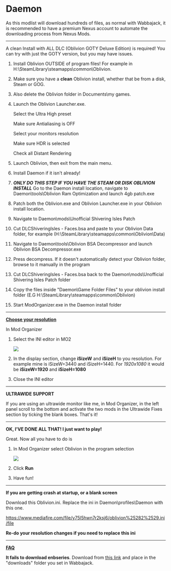 # Daemon

As this modlist will download hundreds of files, as normal with Wabbajack, it is recommended to have a premium Nexus account to automate the downloading process from Nexus Mods.



_____________________________________________________________________________________________________________________________________________________________________________________________________________________________________________________________________________________________________________________________________________________________



A clean Install with ALL DLC (Oblivion GOTY Deluxe Edition) is required! You can try with just the GOTY version, but you may have issues.

 1. Install Oblivion OUTSIDE of program files! For example in H:\SteamLibrary\steamapps\common\Oblivion.

 2. Make sure you have a **clean** Oblivion install, whether that be from a disk, Steam or GOG.

 3. Also delete the Oblivion folder in Documents\my games.

 4. Launch the Oblivion Launcher.exe. 

    Select the Ultra High preset

    Make sure Antialiasing is OFF

    Select your monitors resolution

    Make sure HDR is selected

    Check all Distant Rendering

5. Launch Oblivion, then exit from the main menu.

6. Install Daemon if it isn't already!

7. ***ONLY DO THIS STEP IF YOU HAVE THE STEAM OR DISK OBLIVION INSTALL*** Go to the Daemon install location, navigate to Daemon\tools\Oblivion Ram Optimization and launch 4gb patch.exe

8. Patch both the Oblivion.exe and Oblivion Launcher.exe in your Oblivion install location.

9. Navigate to Daemon\mods\Unofficial Shivering Isles Patch

10. Cut DLCShiveringIsles - Faces.bsa and paste to your Oblivion Data folder, for example (H:\SteamLibrary\steamapps\common\Oblivion\Data)

11. Navigate to Daemon\tools\Oblivion BSA Decompressor and launch Oblivion BSA Decompressor.exe

12. Press decompress. If it doesn't automatically detect your Oblivion folder, browse to it manually in the program

13. Cut DLCShiveringIsles - Faces.bsa back to the Daemon\mods\Unofficial Shivering Isles Patch folder

14. Copy the files inside "Daemon\Game Folder Files" to your oblivion install folder (E.G H:\SteamLibrary\steamapps\common\Oblivion)

15. Start ModOrganizer.exe in the Daemon install folder



_____________________________________________________________________________________________________________________________________________________________________________________________________________________________________________________________________________________________________________________________________________________________



**<u>Choose your resolution</u>**

In Mod Organizer

1. Select the INI editor in MO2

   ![](https://i.imgur.com/DVWcrVH.png)

2. In the display section, change **iSizeW** and **iSizeH** to you resolution. For example mine is iSizeW=3440 and iSizeH=1440. For *1920x1080* it would be **iSizeW=1920** and **iSizeH=1080**

3. Close the INI editor



_____________________________________________________________________________________________________________________________________________________________________________________________________________________________________________________________________________________________________________________________________________________________



**ULTRAWIDE SUPPORT**

If you are using an ultrawide monitor like me, in Mod Organizer, in the left panel scroll to the bottom and activate the two mods in the Ultrawide Fixes section by ticking the blank boxes. That's it!



_____________________________________________________________________________________________________________________________________________________________________________________________________________________________________________________________________________________________________________________________________________________________



**OK, I'VE DONE ALL THAT! I just want to play!**

Great. Now all you have to do is

1. In Mod Organizer select Oblivion in the program selection

   ![](https://i.imgur.com/SYG2QwU.png)

2. Click **Run**

3. Have fun!



_____________________________________________________________________________________________________________________________________________________________________________________________________________________________________________________________________________________________________________________________________________________________



**If you are getting crash at startup, or a blank screen**

Download this Oblivion.ini. Replace the ini in Daemon\profiles\Daemon with this one.

https://www.mediafire.com/file/y75l5hwn7r2ksj6/oblivion%25282%2529.ini/file



**Re-do your resolution changes if you need to replace this ini**



_____________________________________________________________________________________________________________________________________________________________________________________________________________________________________________________________________________________________________________________________________________________________

**<u>FAQ</u>**

**It fails to download enbseries**. Download from [this link](http://enbdev.com/mod_tesoblivion_v0181.htm) and place in the "downloads" folder you set in Wabbajack.
